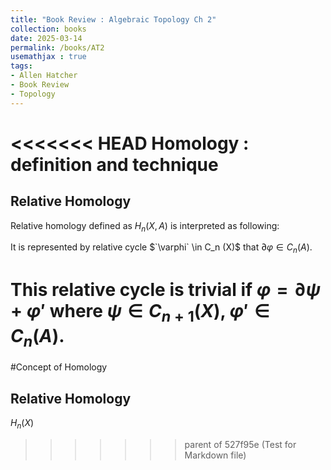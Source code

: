 ```yaml
---
title: "Book Review : Algebraic Topology Ch 2"
collection: books
date: 2025-03-14
permalink: /books/AT2
usemathjax : true
tags:
- Allen Hatcher
- Book Review
- Topology
---
```


<<<<<<< HEAD
Homology : definition and technique
========

Relative Homology
----------------

Relative homology defined as $`H_n (X,A)`$ is interpreted as following:

It is represented by relative cycle $`\varphi` \in C_n (X)$ that $`\partial \varphi \in C_n (A)`$.

This relative cycle is trivial if $`\varphi = \partial \psi + \varphi '`$ where $`\psi \in C_{n+1} (X)`$, $`\varphi ' \in C_{n} (A)`$.
=======

#Concept of Homology

## Relative Homology

$H_n(X)$
>>>>>>> parent of 527f95e (Test for Markdown file)
